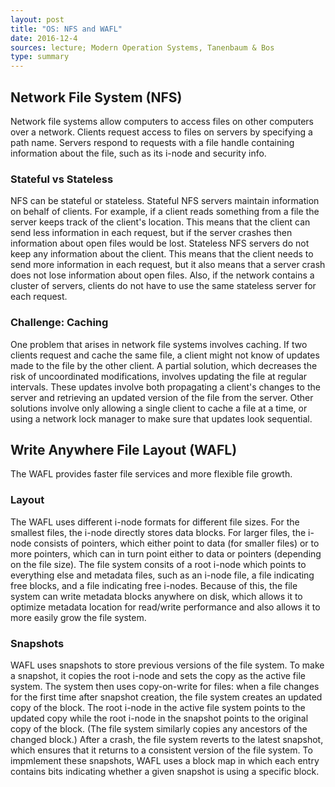 ```yaml
---
layout: post
title: "OS: NFS and WAFL"
date: 2016-12-4
sources: lecture; Modern Operation Systems, Tanenbaum & Bos
type: summary
---
```


## Network File System (NFS)
Network file systems allow computers to access files on other computers over a network. Clients request access to files on servers by specifying a path name. Servers respond to requests with a file handle containing information about the file, such as its i-node and security info.

### Stateful vs Stateless
NFS can be stateful or stateless. 
Stateful NFS servers maintain information on behalf of clients. For example, if a client reads something from a file the server keeps track of the client's location. This means that the client can send less information in each request, but if the server crashes then information about open files would be lost.
Stateless NFS servers do not keep any information about the client. This means that the client needs to send more information in each request, but it also means that a server crash does not lose information about open files. Also, if the network contains a cluster of servers, clients do not have to use the same stateless server for each request.

### Challenge: Caching
One problem that arises in network file systems involves caching. If two clients request and cache the same file, a client might not know of updates made to the file by the other client. A partial solution, which decreases the risk of uncoordinated modifications, involves updating the file at regular intervals. These updates involve both propagating a client's changes to the server and retrieving an updated version of the file from the server.
Other solutions involve only allowing a single client to cache a file at a time, or using a network lock manager to make sure that updates look sequential.

## Write Anywhere File Layout (WAFL)
The WAFL provides faster file services and more flexible file growth.

### Layout
The WAFL uses different i-node formats for different file sizes. For the smallest files, the i-node directly stores data blocks. For larger files, the i-node consists of pointers, which either point to data (for smaller files) or to more pointers, which can in turn point either to data or pointers (depending on the file size).
The file system consits of a root i-node which points to everything else and metadata files, such as an i-node file, a file indicating free blocks, and a file indicating free i-nodes. Because of this, the file system can write metadata blocks anywhere on disk, which allows it to optimize metadata location for read/write performance and also allows it to more easily grow the file system.

### Snapshots
WAFL uses snapshots to store previous versions of the file system. To make a snapshot, it copies the root i-node and sets the copy as the active file system. The system then uses copy-on-write for files: when a file changes for the first time after snapshot creation, the file system creates an updated copy of the block. The root i-node in the active file system points to the updated copy while the root i-node in the snapshot points to the original copy of the block. (The file system similarly copies any ancestors of the changed block.)
After a crash, the file system reverts to the latest snapshot, which ensures that it returns to a consistent version of the file system.
To impmlement these snapshots, WAFL uses a block map in which each entry contains bits indicating whether a given snapshot is using a specific block.
